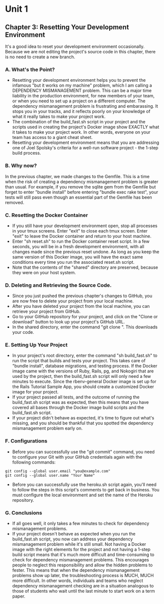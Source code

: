 # Unit 1
## Chapter 3: Resetting Your Development Environment

It's a good idea to reset your development environment occasionally.  Because we are not editing the project's source code in this chapter, there is no need to create a new branch.

### A. What's the Point?

*  Resetting your development environment helps you to prevent the infamous "but it works on my machine" problem, which I am calling a DEPENDENCY MISMANAGEMENT problem.  This can be a major time liability in the production environment, for new members of your team, or when you need to set up a project on a different computer.  The dependency mismanagement problem is frustrating and embarassing.  It stops you in your tracks, and it reflects poorly on your knowledge of what it really takes to make your project work.
*  The combination of the build_fast.sh script in your project and the scripts used in creating the project's Docker image show EXACTLY what it takes to make your project work.  In other words, everyone on your team has access to a giant cheat sheet.
*  Resetting your development environment means that you are addressing one of Joel Spolsky's criteria for a well-run software project - the 1-step build process.

### B. Why now?

In the previous chapter, we made changes to the Gemfile.  This is a time when the risk of creating a dependency mismanagement problem is greater than usual.  For example, if you remove the sqlite gem from the Gemfile but forget to enter "bundle install" before entering "bundle exec rake test", your tests will still pass even though an essential part of the Gemfile has been removed.

### C. Resetting the Docker Container

*  If you still have your development environment open, stop all processes in your tmux screens.  Enter "exit" to close each tmux screen.  Enter "exit" to leave the Docker container and return to your host machine.
*  Enter "sh reset.sh" to run the Docker container reset script.  In a few seconds, you will be in a fresh development environment, with all changes made since the previous reset undone.  As long as you keep the same version of this Docker image, you will have the exact same conditions every time you run the associated reset.sh script.
*  Note that the contents of the "shared" directory are preserved, because they were on your host system.

### D. Deleting and Retrieving the Source Code.

*  Since you just pushed the previous chapter's changes to GitHub, you are now free to delete your project from your local machine.
*  After you have deleted your project from the local machine, you can retrieve your project from GitHub.  
*  Go to your GitHub repository for your project, and click on the "Clone or download" button to look up your project's GitHub URL.
*  In the shared directory, enter the command "git clone <GitHub URL>".  This downloads your code.

### E. Setting Up Your Project
*  In your project's root directory, enter the command "sh build_fast.sh" to run the script that builds and tests your project.  This takes care of "bundle install", database migrations, and testing process.  If the Docker image came with the versions of Ruby, Rails, pg, and Nokogiri that are used by the project, then the build_fast.sh script will only need a few minutes to execute.  Since the rbenv-general Docker image is set up for the Rails Tutorial Sample App, you should create a customized Docker image for your project.
*  If your project passed all tests, and the outcome of running the build_fast.sh script was as expected, then this means that you have covered all bases through the Docker image build scripts and the build_fast.sh script.
*  If your project didn't behave as expected, it's time to figure out what's missing, and you should be thankful that you spotted the dependency mismanagement problem early on.

### F. Configurations
*  Before you can successfully use the "git commit" command, you need to configure your Git with your GitHub credentials again with the following commands: 
```
git config --global user.email "you@example.com"
git config --global user.name "Your Name"
```
*  Before you can successfully use the heroku.sh script again, you'll need to follow the steps in this script's comments to get back in business.  You must configure the local environment and set the name of the Heroku repository.

### G. Conclusions

*  If all goes well, it only takes a few minutes to check for dependency mismanagement problems.
*  If your project doesn't behave as expected when you run the build_fast.sh script, you now can address your dependency mismanagement problem while it's still small.  Not having a Docker image with the right elements for the project and not having a 1-step build script means that it's much more difficult and time-consuming to check for dependency mismanagement problems.  This encourages people to neglect this responsibility and allow the hidden problems to fester.  This means that when the dependency mismanagement problems show up later, the troubleshooting process is MUCH, MUCH more difficult.  In other words, individuals and teams who neglect dependency mismanagement checking are in a situation analogous to those of students who wait until the last minute to start work on a term paper.
